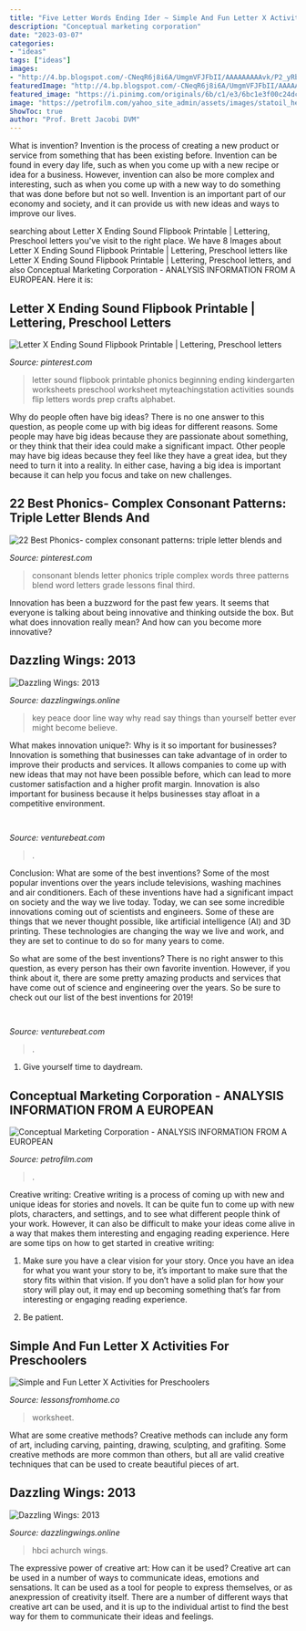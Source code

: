 ```yaml
---
title: "Five Letter Words Ending Ider ~ Simple And Fun Letter X Activities For Preschoolers"
description: "Conceptual marketing corporation"
date: "2023-03-07"
categories:
- "ideas"
tags: ["ideas"]
images:
- "http://4.bp.blogspot.com/-CNeqR6j8i6A/UmgmVFJFbII/AAAAAAAAAvk/P2_yRbPTPs8/s200/Overfull+trash+can+file0001248966677.jpg"
featuredImage: "http://4.bp.blogspot.com/-CNeqR6j8i6A/UmgmVFJFbII/AAAAAAAAAvk/P2_yRbPTPs8/s200/Overfull+trash+can+file0001248966677.jpg"
featured_image: "https://i.pinimg.com/originals/6b/c1/e3/6bc1e3f00c24dc7d940c442e89ed1e1b.jpg"
image: "https://petrofilm.com/yahoo_site_admin/assets/images/statoil_helge_lund.27500413_std.jpg"
ShowToc: true
author: "Prof. Brett Jacobi DVM"
---
```



What is invention?
Invention is the process of creating a new product or service from something that has been existing before. Invention can be found in every day life, such as when you come up with a new recipe or idea for a business. However, invention can also be more complex and interesting, such as when you come up with a new way to do something that was done before but not so well. Invention is an important part of our economy and society, and it can provide us with new ideas and ways to improve our lives.

	

		
searching about Letter X Ending Sound Flipbook Printable | Lettering, Preschool letters you've visit to the right place. We have 8 Images about Letter X Ending Sound Flipbook Printable | Lettering, Preschool letters like Letter X Ending Sound Flipbook Printable | Lettering, Preschool letters,  and also Conceptual Marketing Corporation - ANALYSIS INFORMATION FROM A EUROPEAN. Here it is:
		
    
## Letter X Ending Sound Flipbook Printable | Lettering, Preschool Letters

<img loading=lazy src="https://i.pinimg.com/originals/6b/c1/e3/6bc1e3f00c24dc7d940c442e89ed1e1b.jpg" onerror="this.onerror=null;this.src='https://tse1.mm.bing.net/th?id=OIP.3KE_MuMNq8SS5JYEeD47vwAAAA&amp;pid=15.1';" alt="Letter X Ending Sound Flipbook Printable | Lettering, Preschool letters">

_Source: pinterest.com_

>letter sound flipbook printable phonics beginning ending kindergarten worksheets preschool worksheet myteachingstation activities sounds flip letters words prep crafts alphabet. 

	

Why do people often have big ideas?
There is no one answer to this question, as people come up with big ideas for different reasons. Some people may have big ideas because they are passionate about something, or they think that their idea could make a significant impact. Other people may have big ideas because they feel like they have a great idea, but they need to turn it into a reality. In either case, having a big idea is important because it can help you focus and take on new challenges.

    
## 22 Best Phonics- Complex Consonant Patterns: Triple Letter Blends And

<img loading=lazy src="https://i.pinimg.com/236x/8e/56/d9/8e56d9bcbcda36effcd7fef6dd106115--phonics-lessons-consonant-blends.jpg" onerror="this.onerror=null;this.src='https://tse1.mm.bing.net/th?id=OIP.UpxfalSKrJFiKTnnFNsVSAAAAA&amp;pid=15.1';" alt="22 Best Phonics- complex consonant patterns: triple letter blends and">

_Source: pinterest.com_

>consonant blends letter phonics triple complex words three patterns blend word letters grade lessons final third. 

	

Innovation has been a buzzword for the past few years. It seems that everyone is talking about being innovative and thinking outside the box. But what does innovation really mean? And how can you become more innovative?

    
## Dazzling Wings: 2013

<img loading=lazy src="http://1.bp.blogspot.com/-pssZUf2uQpU/UpaySxFPPvI/AAAAAAAAAxE/wD-ivzb6M9E/s1600/Old+key+in+a+locked+door.JPG" onerror="this.onerror=null;this.src='https://tse2.mm.bing.net/th?id=OIP.lCdwBH5Rypyidef9CxSB2gHaHa&amp;pid=15.1';" alt="Dazzling Wings: 2013">

_Source: dazzlingwings.online_

>key peace door line way why read say things than yourself better ever might become believe. 

	

What makes innovation unique?: Why is it so important for businesses?
Innovation is something that businesses can take advantage of in order to improve their products and services. It allows companies to come up with new ideas that may not have been possible before, which can lead to more customer satisfaction and a higher profit margin. Innovation is also important for business because it helps businesses stay afloat in a competitive environment.

    
## 

<img loading=lazy src="https://venturebeat.com/wp-content/uploads/2017/12/4-appletv.jpg?w=800" onerror="this.onerror=null;this.src='https://tse2.mm.bing.net/th?id=OIP.Q3mNJqcM6iwujXy1dFWR4gHaEo&amp;pid=15.1';" alt="">

_Source: venturebeat.com_

>. 

	

Conclusion: What are some of the best inventions?
Some of the most popular inventions over the years include televisions, washing machines and air conditioners. Each of these inventions have had a significant impact on society and the way we live today. 
Today, we can see some incredible innovations coming out of scientists and engineers. Some of these are things that we never thought possible, like artificial intelligence (AI) and 3D printing. These technologies are changing the way we live and work, and they are set to continue to do so for many years to come. 

So what are some of the best inventions? There is no right answer to this question, as every person has their own favorite invention. However, if you think about it, there are some pretty amazing products and services that have come out of science and engineering over the years. So be sure to check out our list of the best inventions for 2019!

    
## 

<img loading=lazy src="https://venturebeat.com/wp-content/uploads/2020/05/deserted-islands-devops.png?w=800" onerror="this.onerror=null;this.src='https://tse4.mm.bing.net/th?id=OIP.UGt6QPKIHa9PnAKD-gUZaAHaE5&amp;pid=15.1';" alt="">

_Source: venturebeat.com_

>. 

	

1. Give yourself time to daydream.

    
## Conceptual Marketing Corporation - ANALYSIS INFORMATION FROM A EUROPEAN

<img loading=lazy src="https://petrofilm.com/yahoo_site_admin/assets/images/statoil_helge_lund.27500413_std.jpg" onerror="this.onerror=null;this.src='https://tse2.mm.bing.net/th?id=OIP.wQ3qjUv1Jpk4JSXkhdDPugHaIO&amp;pid=15.1';" alt="Conceptual Marketing Corporation - ANALYSIS INFORMATION FROM A EUROPEAN">

_Source: petrofilm.com_

>. 

	

Creative writing:
Creative writing is a process of coming up with new and unique ideas for stories and novels. It can be quite fun to come up with new plots, characters, and settings, and to see what different people think of your work. However, it can also be difficult to make your ideas come alive in a way that makes them interesting and engaging reading experience. Here are some tips on how to get started in creative writing: 
1. Make sure you have a clear vision for your story. Once you have an idea for what you want your story to be, it’s important to make sure that the story fits within that vision. If you don’t have a solid plan for how your story will play out, it may end up becoming something that’s far from interesting or engaging reading experience. 

2. Be patient.

    
## Simple And Fun Letter X Activities For Preschoolers

<img loading=lazy src="https://i1.wp.com/lessonsfromhome.co/wp-content/uploads/2020/04/Untitled-design-48.png?fit=791%2C1024&amp;ssl=1" onerror="this.onerror=null;this.src='https://tse4.mm.bing.net/th?id=OIP.zyhhlwsw0bD3umYen78WEAHaJl&amp;pid=15.1';" alt="Simple and Fun Letter X Activities for Preschoolers">

_Source: lessonsfromhome.co_

>worksheet. 

	

What are some creative methods?
Creative methods can include any form of art, including carving, painting, drawing, sculpting, and grafiting. Some creative methods are more common than others, but all are valid creative techniques that can be used to create beautiful pieces of art.

    
## Dazzling Wings: 2013

<img loading=lazy src="http://4.bp.blogspot.com/-CNeqR6j8i6A/UmgmVFJFbII/AAAAAAAAAvk/P2_yRbPTPs8/s200/Overfull+trash+can+file0001248966677.jpg" onerror="this.onerror=null;this.src='https://tse1.mm.bing.net/th?id=OIP.1i_YcFmgODts2arKqzT1hwAAAA&amp;pid=15.1';" alt="Dazzling Wings: 2013">

_Source: dazzlingwings.online_

>hbci achurch wings. 

	

The expressive power of creative art: How can it be used?
Creative art can be used in a number of ways to communicate ideas, emotions and sensations. It can be used as a tool for people to express themselves, or as anexpression of creativity itself. There are a number of different ways that creative art can be used, and it is up to the individual artist to find the best way for them to communicate their ideas and feelings.

